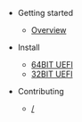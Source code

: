 - Getting started

  - [Overview](/)

- Install

  - [64BIT UEFI](/articles/install/64bit.md)
  - [32BIT UEFI](/articles/install/32bit.md)


- Contributing

  - [/](/)
 
